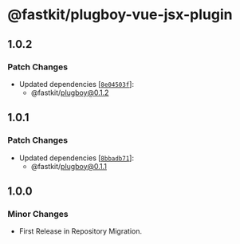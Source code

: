 # @fastkit/plugboy-vue-jsx-plugin

## 1.0.2

### Patch Changes

- Updated dependencies [[`8e04503f`](https://github.com/dadajam4/fastkit/commit/8e04503f7acb585f50ceb482af0128e2263a94f9)]:
  - @fastkit/plugboy@0.1.2

## 1.0.1

### Patch Changes

- Updated dependencies [[`8bbadb71`](https://github.com/dadajam4/fastkit/commit/8bbadb7102edbc2bf89df54268c12be5435d5241)]:
  - @fastkit/plugboy@0.1.1

## 1.0.0

### Minor Changes

- First Release in Repository Migration.
